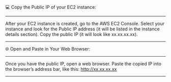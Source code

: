 💻 Copy the Public IP of your EC2 instance:

-----------------------------
After your EC2 instance is created, go to the AWS EC2 Console.
Select your instance and look for the Public IP address (it will be listed in the instance details section).
Copy the public IP (it will look like xx.xx.xx.xx).

-----------------------------

🌐 Open and Paste in Your Web Browser:

-----------------------------
Once you have the public IP, open a web browser.
Paste the copied IP into the browser’s address bar, like this:
http://xx.xx.xx.xx

-----------------------------